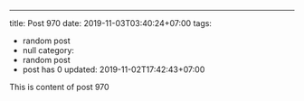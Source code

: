 ---
title: Post 970
date: 2019-11-03T03:40:24+07:00
tags:
  - random post
  - null
category:
  - random post
  - post has 0
updated: 2019-11-02T17:42:43+07:00

This is content of post 970